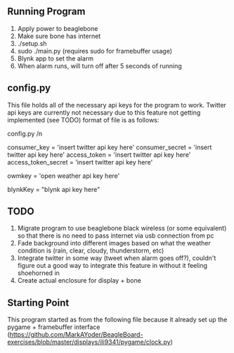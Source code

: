 ## Running Program
1. Apply power to beaglebone
2. Make sure bone has internet
3. ./setup.sh
4. sudo ./main.py (requires sudo for framebuffer usage)
5. Blynk app to set the alarm
6. When alarm runs, will turn off after 5 seconds of running

## config.py
This file holds all of the necessary api keys for the program to work. Twitter api keys are currently not necessary due to this feature not getting implemented (see TODO)
format of file is as follows:

config.py /n

consumer_key = 'insert twitter api key here'
consumer_secret = 'insert twitter api key here'
access_token = 'insert twitter api key here'
access_token_secret =  'insert twitter api key here'
   
owmkey = 'open weather api key here'

blynkKey = "blynk api key here"


## TODO
1. Migrate program to use beaglebone black wireless (or some equivalent) so that there is no need to pass internet via usb connection from pc
2. Fade background into different images based on what the weather condition is (rain, clear, cloudy, thunderstorm, etc)
3. Integrate twitter in some way (tweet when alarm goes off?), couldn't figure out a good way to integrate this feature in without it feeling shoehorned in
4. Create actual enclosure for display + bone

## Starting Point
This program started as from the following file because it already set up the pygame + framebuffer interface (https://github.com/MarkAYoder/BeagleBoard-exercises/blob/master/displays/ili9341/pygame/clock.py)
